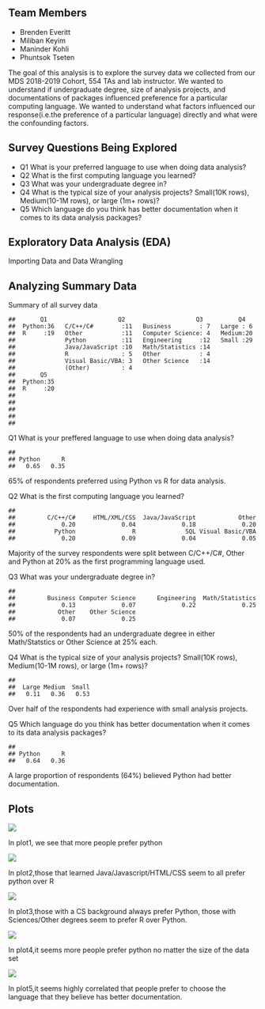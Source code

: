 Team Members
------------

-   Brenden Everitt
-   Miliban Keyim  
-   Maninder Kohli
-   Phuntsok Tseten

The goal of this analysis is to explore the survey data we collected
from our MDS 2018-2019 Cohort, 554 TAs and lab instructor. We wanted to
understand if undergraduate degree, size of analysis projects, and
documentations of packages influenced preference for a particular
computing language. We wanted to understand what factors influenced our
response(i.e.the preference of a particular language) directly and what
were the confounding factors.

Survey Questions Being Explored
-------------------------------

-   Q1 What is your preferred language to use when doing data analysis?
-   Q2 What is the first computing language you learned?
-   Q3 What was your undergraduate degree in?
-   Q4 What is the typical size of your analysis projects? Small(10K
    rows), Medium(10-1M rows), or large (1m+ rows)?
-   Q5 Which language do you think has better documentation when it
    comes to its data analysis packages?

Exploratory Data Analysis (EDA)
-------------------------------

Importing Data and Data Wrangling

Analyzing Summary Data
----------------------

Summary of all survey data

    ##       Q1                    Q2                    Q3          Q4    
    ##  Python:36   C/C++/C#        :11   Business        : 7   Large : 6  
    ##  R     :19   Other           :11   Computer Science: 4   Medium:20  
    ##              Python          :11   Engineering     :12   Small :29  
    ##              Java/JavaScript :10   Math/Statistics :14              
    ##              R               : 5   Other           : 4              
    ##              Visual Basic/VBA: 3   Other Science   :14              
    ##              (Other)         : 4                                    
    ##       Q5    
    ##  Python:35  
    ##  R     :20  
    ##             
    ##             
    ##             
    ##             
    ## 

Q1 What is your preffered language to use when doing data analysis?

    ## 
    ## Python      R 
    ##   0.65   0.35

65% of respondents preferred using Python vs R for data analysis.

Q2 What is the first computing language you learned?

    ## 
    ##         C/C++/C#     HTML/XML/CSS  Java/JavaScript            Other 
    ##             0.20             0.04             0.18             0.20 
    ##           Python                R              SQL Visual Basic/VBA 
    ##             0.20             0.09             0.04             0.05

Majority of the survey respondents were split between C/C++/C\#, Other
and Python at 20% as the first programming language used.

Q3 What was your undergraduate degree in?

    ## 
    ##         Business Computer Science      Engineering  Math/Statistics 
    ##             0.13             0.07             0.22             0.25 
    ##            Other    Other Science 
    ##             0.07             0.25

50% of the respondents had an undergraduate degree in either
Math/Statstics or Other Science at 25% each.

Q4 What is the typical size of your analysis projects? Small(10K rows),
Medium(10-1M rows), or large (1m+ rows)?

    ## 
    ##  Large Medium  Small 
    ##   0.11   0.36   0.53

Over half of the respondents had experience with small analysis
projects.

Q5 Which language do you think has better documentation when it comes to
its data analysis packages?

    ## 
    ## Python      R 
    ##   0.64   0.36

A large proportion of respondents (64%) believed Python had better
documentation.

Plots
-----

![](R2Py2_files/figure-markdown_strict/unnamed-chunk-9-1.png)

In plot1, we see that more people prefer python

![](R2Py2_files/figure-markdown_strict/unnamed-chunk-10-1.png)

In plot2,those that learned Java/Javascript/HTML/CSS seem to all prefer
python over R

![](R2Py2_files/figure-markdown_strict/unnamed-chunk-11-1.png)

In plot3,those with a CS background always prefer Python, those with
Sciences/Other degrees seem to prefer R over Python.

![](R2Py2_files/figure-markdown_strict/unnamed-chunk-12-1.png)

In plot4,it seems more people prefer python no matter the size of the
data set

![](R2Py2_files/figure-markdown_strict/unnamed-chunk-13-1.png)

In plot5,it seems highly correlated that people prefer to choose the
language that they believe has better documentation.
